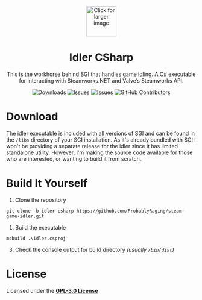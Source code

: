 <div align="center">
  <img src="https://github.com/ProbablyRaging/steam-game-idler/blob/main/assets/logo.png" width='80' alt='Click for larger image' />
  <h1 align="center">Idler CSharp</h1>
  <p align="center">This is the workhorse behind SGI that handles game idling. A C# executable for interacting with Steamworks.NET and Valve’s Steamworks API.</p>
<p align="center">
  <img src="https://img.shields.io/github/downloads/probablyraging/steam-game-idler/total?style=for-the-badge&logo=github&color=137eb5" alt="Downloads" />
  <img src="https://img.shields.io/github/issues/probablyraging/steam-game-idler?style=for-the-badge&logo=github&color=137eb5" alt="Issues" />
  <img src="https://img.shields.io/github/issues-pr/probablyraging/steam-game-idler?style=for-the-badge&logo=github&color=137eb5" alt="Issues" />
  <img src="https://img.shields.io/github/contributors/probablyraging/steam-game-idler?style=for-the-badge&logo=github&color=137eb5" alt="GitHub Contributors" />
</p>
</div>

# Download
The idler executable is included with all versions of SGI and can be found in the `/libs` directory of your SGI installation. As it's already bundled with SGI I won't be providing a separate release for the idler since it has limited standalone utility. However, I'm making the source code available for those who are interested, or wanting to build it from scratch.

# Build It Yourself
1. Clone the repository
```
git clone -b idler-csharp https://github.com/ProbablyRaging/steam-game-idler.git
```
1. Build the executable
```
msbuild .\idler.csproj
```
3. Check the console output for build directory *(usually `/bin/dist`)*

# License
Licensed under the **[GPL-3.0 License](./LICENSE)**